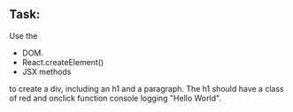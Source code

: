 ##  Task:
 Use the 
  - DOM.
  - React.createElement() 
  - JSX methods 
  
  to create a div, including an  h1 and a paragraph. The h1 should have a class of red and onclick function console logging "Hello World".